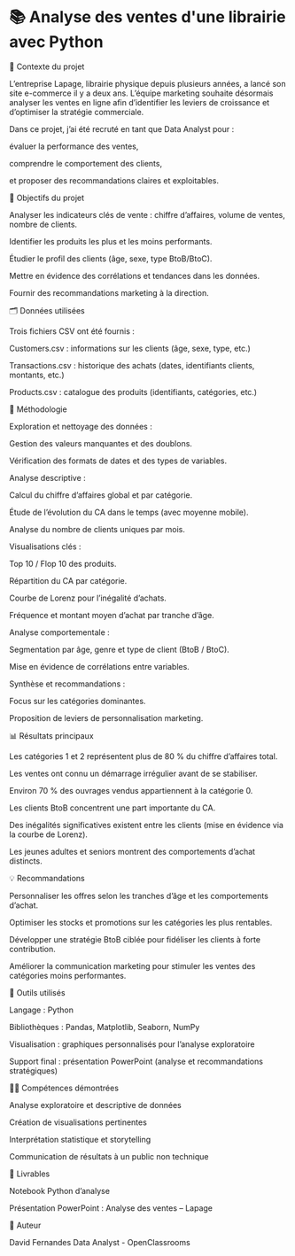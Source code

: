 # 📚 Analyse des ventes d'une librairie avec Python
🎯 Contexte du projet

L’entreprise Lapage, librairie physique depuis plusieurs années, a lancé son site e-commerce il y a deux ans.
L’équipe marketing souhaite désormais analyser les ventes en ligne afin d’identifier les leviers de croissance et d’optimiser la stratégie commerciale.

Dans ce projet, j’ai été recruté en tant que Data Analyst pour :

évaluer la performance des ventes,

comprendre le comportement des clients,

et proposer des recommandations claires et exploitables.

🧩 Objectifs du projet

Analyser les indicateurs clés de vente : chiffre d’affaires, volume de ventes, nombre de clients.

Identifier les produits les plus et les moins performants.

Étudier le profil des clients (âge, sexe, type BtoB/BtoC).

Mettre en évidence des corrélations et tendances dans les données.

Fournir des recommandations marketing à la direction.

🗂️ Données utilisées

Trois fichiers CSV ont été fournis :

Customers.csv : informations sur les clients (âge, sexe, type, etc.)

Transactions.csv : historique des achats (dates, identifiants clients, montants, etc.)

Products.csv : catalogue des produits (identifiants, catégories, etc.)

🧠 Méthodologie

Exploration et nettoyage des données :

Gestion des valeurs manquantes et des doublons.

Vérification des formats de dates et des types de variables.

Analyse descriptive :

Calcul du chiffre d’affaires global et par catégorie.

Étude de l’évolution du CA dans le temps (avec moyenne mobile).

Analyse du nombre de clients uniques par mois.

Visualisations clés :

Top 10 / Flop 10 des produits.

Répartition du CA par catégorie.

Courbe de Lorenz pour l’inégalité d’achats.

Fréquence et montant moyen d’achat par tranche d’âge.

Analyse comportementale :

Segmentation par âge, genre et type de client (BtoB / BtoC).

Mise en évidence de corrélations entre variables.

Synthèse et recommandations :

Focus sur les catégories dominantes.

Proposition de leviers de personnalisation marketing.

📊 Résultats principaux

Les catégories 1 et 2 représentent plus de 80 % du chiffre d’affaires total.

Les ventes ont connu un démarrage irrégulier avant de se stabiliser.

Environ 70 % des ouvrages vendus appartiennent à la catégorie 0.

Les clients BtoB concentrent une part importante du CA.

Des inégalités significatives existent entre les clients (mise en évidence via la courbe de Lorenz).

Les jeunes adultes et seniors montrent des comportements d’achat distincts.

💡 Recommandations

Personnaliser les offres selon les tranches d’âge et les comportements d’achat.

Optimiser les stocks et promotions sur les catégories les plus rentables.

Développer une stratégie BtoB ciblée pour fidéliser les clients à forte contribution.

Améliorer la communication marketing pour stimuler les ventes des catégories moins performantes.

🧰 Outils utilisés

Langage : Python

Bibliothèques : Pandas, Matplotlib, Seaborn, NumPy

Visualisation : graphiques personnalisés pour l’analyse exploratoire

Support final : présentation PowerPoint (analyse et recommandations stratégiques)

🧑‍💻 Compétences démontrées

Analyse exploratoire et descriptive de données

Création de visualisations pertinentes

Interprétation statistique et storytelling

Communication de résultats à un public non technique

📎 Livrables

Notebook Python d’analyse

Présentation PowerPoint : Analyse des ventes – Lapage

👤 Auteur

David Fernandes
Data Analyst - OpenClassrooms
